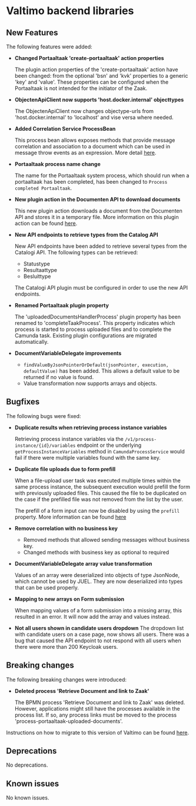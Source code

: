 # Valtimo backend libraries

## New Features

The following features were added:

*   **Changed Portaaltaak 'create-portaaltaak' action properties**

    The plugin action properties of the 'create-portaaltaak' action have been changed: from the optional 'bsn' and 'kvk' properties to a generic 'key' and 'value'. These properties can be configured when the Portaaltaak is not intended for the initiator of the Zaak.
*   **ObjectenApiClient now supports 'host.docker.internal' objecttypes**

    The ObjectenApiClient now changes objectype-urls from 'host.docker.internal' to 'localhost' and vise versa where needed.
*   **Added Correlation Service ProcessBean**

    This process bean allows exposes methods that provide message correlation and association to a document which can be used in message throw events as an expression. More detail [here](../../../features/process/correlation-service.md).
*   **Portaaltaak process name change**

    The name for the Portaaltaak system process, which should run when a portaaltaak has been completed, has been changed to `Process completed Portaaltaak`.
*   **New plugin action in the Documenten API to download documents**

    This new plugin action downloads a document from the Documenten API and stores it in a temporary file. More information on this plugin action can be found [here](../../../features/plugins/configure-documenten-api-plugin.md#download-document).
*   **New API endpoints to retrieve types from the Catalog API**

    New API endpoints have been added to retrieve several types from the Catalogi API. The following types can be retrieved:

    * Statustype
    * Resultaattype
    * Besluittype

    The Catalogi API plugin must be configured in order to use the new API endpoints.
*   **Renamed Portaaltaak plugin property**

    The 'uploadedDocumentsHandlerProcess' plugin property has been renamed to 'completeTaakProcess'. This property indicates which process is started to process uploaded files and to complete the Camunda task. Existing plugin configurations are migrated automatically.
* **DocumentVariableDelegate improvements**
  * `findValueByJsonPointerOrDefault(jsonPointer, execution, defaultValue)` has been added. This allows a default value to be returned if no value is found.
  * Value transformation now supports arrays and objects.

## Bugfixes

The following bugs were fixed:

*   **Duplicate results when retrieving process instance variables**

    Retrieving process instance variables via the `/v1/process-instance/{id}/variables` endpoint or the underlying `getProcessInstanceVariables` method in `CamundaProcessService` would fail if there were multiple variables found with the same key.
*   **Duplicate file uploads due to form prefill**

    When a file-upload user task was executed multiple times within the same process instance, the subsequent execution would prefill the form with previously uploaded files. This caused the file to be duplicated on the case if the prefilled file was not removed from the list by the user.

    The prefill of a form input can now be disabled by using the `prefill` property. More information can be found [here](../../../features/forms/creating-forms-in-valtimo.md#disabling-prefill)
* **Remove correlation with no business key**
  * Removed methods that allowed sending messages without business key.
  * Changed methods with business key as optional to required
*   **DocumentVariableDelegate array value transformation**

    Values of an array were deserialized into objects of type JsonNode, which cannot be used by JUEL. They are now deserialized into types that can be used properly.
*   **Mapping to new arrays on Form submission**

    When mapping values of a form submission into a missing array, this resulted in an error. It will now add the array and values instead.
* **Not all users shown in candidate users dropdown** The dropdown list with candidate users on a case page, now shows all users. There was a bug that caused the API endpoint to not respond with all users when there were more than 200 Keycloak users.

## Breaking changes

The following breaking changes were introduced:

*   **Deleted process 'Retrieve Document and link to Zaak'**

    The BPMN process 'Retrieve Document and link to Zaak' was deleted. However, applications might still have the processes available in the process list. If so, any process links must be moved to the process 'process-portaaltaak-uploaded-documents'.

Instructions on how to migrate to this version of Valtimo can be found [here](migration.md).

## Deprecations

No deprecations.

## Known issues

No known issues.
